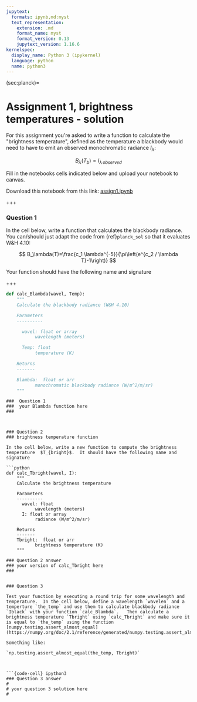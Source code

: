 ```yaml
---
jupytext:
  formats: ipynb,md:myst
  text_representation:
    extension: .md
    format_name: myst
    format_version: 0.13
    jupytext_version: 1.16.6
kernelspec:
  display_name: Python 3 (ipykernel)
  language: python
  name: python3
---
```


(sec:planck)=
# Assignment 1, brightness temperatures - solution

For this assignment you're asked to write a function to calculate the "brightness temperature", defined as the temperature a blackbody would need to have to emit an observed monochromatic radiance $I_\lambda$:

$$
  B_\lambda(T_b) = I_{\lambda\,observed}
$$
  


Fill in the notebooks cells indicated below and upload your notebook to canvas.

Download this notebook from this link: [assign1.ipynb](https://www.dropbox.com/scl/fi/0h4rc6v3zpfdffo6b2iim/planck_function.ipynb?rlkey=5oj4dxq7uabz84jwhgadpi3m6&st=lhui2utn&dl=0)

+++

### Question 1

In the cell below, write a function that calculates the blackbody radiance.  You can/should just adapt the code from {ref}`planck_sol` so that it evaluates W&H 4.10:
  
  $$
  B_\lambda(T)=\frac{c_1 \lambda^{-5}}{\pi\left(e^{c_2 / \lambda T}-1\right)}
  $$


  Your function should have the following name and signature

+++

```python
def calc_Blambda(wavel, Temp):
    """
    Calculate the blackbody radiance (W&H 4.10)

    Parameters
    ----------

      wavel: float or array
           wavelength (meters)

      Temp: float
           temperature (K)

    Returns
    -------

    Blambda:  float or arr
           monochromatic blackbody radiance (W/m^2/m/sr)
    """
```

````{code-cell} ipython3
###  Question 1
###  your Blambda function here
###



### Question 2
### brightness temperature function

In the cell below, write a new function to compute the brightness temperature  $T_{bright}$.  It should have the following name and signature

```python
def calc_Tbright(wavel, I):
    """
    Calculate the brightness temperature
    
    Parameters
    ----------
      wavel: float
           wavelength (meters)
      I: float or array
           radiance (W/m^2/m/sr)
    
    Returns
    -------
    Tbright:  float or arr
           brightness temperature (K)
    """
````

````{code-cell} ipython3
### Question 2 answer
### your version of calc_Tbright here
###


### Question 3

Test your function by executing a round trip for some wavelength and temperature.  In the cell below, define a wavelength `wavelen` and a temperture `the_temp` and use them to calculate blackbody radiance `Iblack` with your function `calc_Blambda`.   Then calculate a brightness temperature `Tbright` using `calc_Tbright` and make sure it is equal to `the_temp` using the function [numpy.testing.assert_almost_equal](https://numpy.org/doc/2.1/reference/generated/numpy.testing.assert_almost_equal.html)

Something like:

`np.testing.assert_almost_equal(the_temp, Tbright)`



```{code-cell} ipython3
### Question 3 answer
#
# your question 3 solution here
#
````
